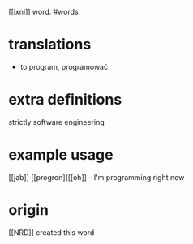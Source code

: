 [[ixni]] word.
#words
# translations
- to program, programować
# extra definitions
strictly software engineering
# example usage
[[jab]] [[progron]][[oh]] - I'm programming right now
# origin
[[NRD]] created this word